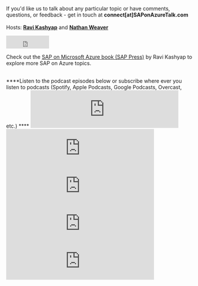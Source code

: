 If you'd like us to talk about any particular topic or have comments, questions, or feedback - get in touch at **connect[at]SAPonAzureTalk.com**
<br> <br>
Hosts: [**Ravi Kashyap**](http://linkedin.RaviKashyap.com) and [**Nathan Weaver**](https://linkedin.com/in/NathanWeaverSAP)
<iframe src="https://github.com/sponsors/Ravi-Kashyap/button" title="Sponsor Ravi-Kashyap" height="35" width="116" style="border: 0;"></iframe>

Check out the [SAP on Microsoft Azure book (SAP Press)](https://www.sap-press.com/sap-on-microsoft-azure_5174) by Ravi Kashyap to explore more SAP on Azure topics.

<br>  
****Listen to the podcast episodes below or subscribe where ever you listen to podcasts (Spotify, Apple Podcasts, Google Podcasts, Overcast, etc.) ****
<iframe src="https://anchor.fm/saponazuretalk/embed/episodes/Episode-5-Plumbing-in-Azure-SAP-Landing-Zone-Considerations-unrelated-to-Mars-Rover-etku63" height="102px" width="400px" frameborder="0" scrolling="no"></iframe>
<br>
<iframe src="https://anchor.fm/saponazuretalk/embed/episodes/Episode-4-Whats-HA--again--Final-Part---Shared-Storage-eth70v" height="102px" width="400px" frameborder="0" scrolling="no"></iframe>
<br>

<iframe src="https://anchor.fm/saponazuretalk/embed/episodes/Episode-3-Whats-HA--again--Part-2---Application-Clustering-et3tro" height="102px" width="400px" frameborder="0" scrolling="no"></iframe>
<br>

<iframe src="https://anchor.fm/saponazuretalk/embed/episodes/Episode-2-Whats-HA--again--Part-1---Infrastructure-Resiliency-es40a1" height="102px" width="400px" frameborder="0" scrolling="no"></iframe>
<br>

<iframe src="https://anchor.fm/saponazuretalk/embed/episodes/Episode-1-Whats-special-about-SAP-on-Azure-ern5rb" height="102px" width="400px" frameborder="0" scrolling="no"></iframe>
<br>


